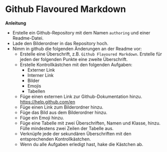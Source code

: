 # Github Flavoured Markdown

**Anleitung**
* Erstelle ein Github-Repository mit dem Namen `authoring` und einer Readme-Datei.
* Lade den Bilderordner in das Repository hoch.
* Nimm in github die folgenden Änderungen an der Readme vor:
     - Erstelle eine Überschrift, z.B. `Github Flavoured Markdown`. Erstelle für jeden der folgenden Punkte eine zweite Überschrift.
     - Erstelle Kontrollkästchen mit den folgenden Aufgaben:
        - Externer Link
        - Interner Link
        - Bilder
        - Emojis
        - Tabellen
     - Füge einen externen Link zur Github-Dokumentation hinzu. https://help.github.com/en
     - Füge einen Link zum Bilderordner hinzu.
     - Füge das Bild aus dem Bilderordner hinzu.
     - Füge ein Emoji hinzu.
     - Füge eine Tabelle mit zwei Überschriften, Namen und Klasse, hinzu. Fülle mindestens zwei Zeilen der Tabelle aus.
     - Verknüpfe jede der sekundären Überschriften mit den entsprechenden Kontrollkästchen.
    - Wenn du alle Aufgaben erledigt hast, hake die Kästchen ab.
